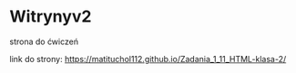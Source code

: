 # Witrynyv2
strona do ćwiczeń

link do strony: https://matituchol112.github.io/Zadania_1_11_HTML-klasa-2/

